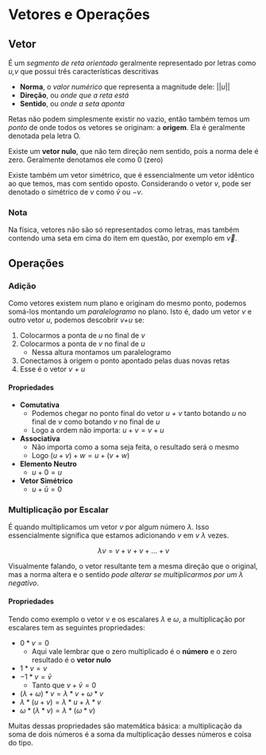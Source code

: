 # Vetores e Operações
## Vetor
É um _segmento de reta orientado_ geralmente representado por letras como _u,v_ que possui três características descritivas
- **Norma**, o _valor numérico_ que representa a magnitude dele: $||u||$
- **Direção**, ou _onde que a reta está_
- **Sentido**, ou _onde a seta aponta_

Retas não podem simplesmente existir no vazio, então também temos um _ponto_ de onde todos os vetores se originam: a **origem**. Ela é geralmente denotada pela letra O.

Existe um **vetor nulo**, que não tem direção nem sentido, pois a norma dele é zero. Geralmente denotamos ele como 0 (zero)

Existe também um vetor simétrico, que é essencialmente um vetor idêntico ao que temos, mas com sentido oposto. Considerando o vetor $v$, pode ser denotado o simétrico de $v$ como $\bar{v}$ ou $-v$.

### Nota
Na física, vetores não são só representados como letras, mas também contendo uma seta em cima do item em questão, por exemplo em $\overrightarrow{v}$.
## Operações
### Adição
Como vetores existem num plano e originam do mesmo ponto, podemos somá-los montando um _paralelogramo_ no plano. Isto é, dado um vetor _v_ e outro vetor _u_, podemos descobrir _v+u_ se:
1. Colocarmos a ponta de _u_ no final de _v_
2. Colocarmos a ponta de _v_ no final de _u_
	- Nessa altura montamos um paralelogramo
3. Conectamos à origem o ponto apontado pelas duas novas retas
4. Esse é o vetor _v + u_ 

#### Propriedades
- **Comutativa**
	- Podemos chegar no ponto final do vetor _u + v_ tanto botando _u_ no final de _v_ como botando _v_ no final de _u_
	- Logo a ordem não importa: $u + v = v + u$
- **Associativa**
	- Não importa como a soma seja feita, o resultado será o mesmo
	- Logo $(u + v) + w = u + (v + w)$
- **Elemento Neutro**
	- $u + 0 = u$
- **Vetor Simétrico**
	- $u + \bar{u} = 0$

### Multiplicação por Escalar
É quando multiplicamos um vetor $v$ por algum número $\lambda$. Isso essencialmente significa que estamos adicionando $v$ em $v$ $\lambda$ vezes.

$$\lambda v = v + v + v + \dots + v$$

Visualmente falando, o vetor resultante tem a mesma direção que o original, mas a norma altera e o sentido _pode alterar se multiplicarmos por um $\lambda$ negativo_.
#### Propriedades
Tendo como exemplo o vetor $v$ e os escalares $\lambda$ e $\omega$, a multiplicação por escalares tem as seguintes propriedades:
- $0 * v = 0$
	- Aqui vale lembrar que o zero multiplicado é o **número** e o zero resultado é o **vetor nulo**
- $1*v = v$
- $-1*v = \bar{v}$
	- Tanto que $v + \bar{v} = 0$
- $(\lambda + \omega)*v = \lambda*v + \omega*v$
- $\lambda*(u + v) = \lambda*u + \lambda*v$
- $\omega*(\lambda*v) = \lambda*(\omega*v)$

Muitas dessas propriedades são matemática básica: a multiplicação da soma de dois números é a soma da multiplicação desses números e coisa do tipo.